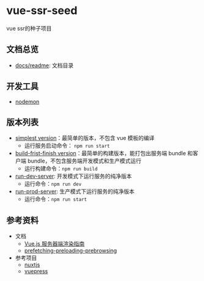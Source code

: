 # vue-ssr-seed
vue ssr的种子项目

## 文档总览
- [docs/readme](./docs/readme.md): 文档目录

## 开发工具
- [nodemon](https://www.npmjs.com/package/nodemon)

## 版本列表
- [simplest version](https://github.com/muzi131313/vue-ssr-seed/tree/8e4bcb6575a457fe971d4773ffd323c635554ee4)：最简单的版本，不包含 vue 模板的编译
  - 运行服务启动命令： `npm run start`
- [build-frist-finish version](https://github.com/muzi131313/vue-ssr-seed/tree/build-frist-finish)：最简单的构建版本，能打包出服务端 bundle 和客户端 bundle，不包含服务端开发模式和生产模式运行
  - 运行构建命令：`npm run build`
- [run-dev-server](https://github.com/muzi131313/vue-ssr-seed/tree/run-dev-server): 开发模式下运行服务的纯净版本
  - 运行命令：`npm run dev`
- [run-prod-server](https://github.com/muzi131313/vue-ssr-seed/tree/run-prod-server): 生产模式下运行服务的纯净版本
  - 运行命令：`npm run start`

## 参考资料
- 文档
  - [Vue.js 服务器端渲染指南](https://ssr.vuejs.org/zh/)
  - [prefetching-preloading-prebrowsing](./docs/prefetching-preloading-prebrowsing.md)
- 参考项目
  - [nuxtjs](https://zh.nuxtjs.org/)
  - [vuepress](https://vuepress.vuejs.org/)
